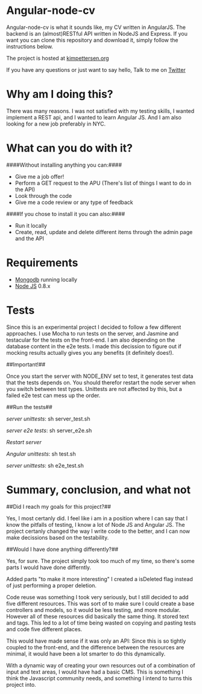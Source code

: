 Angular-node-cv
===============

Angular-node-cv is what it sounds like, my CV written in AngularJS. The backend is an (almost)RESTful API written in NodeJS and Express.
If you want you can clone this repository and download it, simply follow the instructions below.

The project is hosted at [kimpettersen.org](http://angularcv.jit.su)

If you have any questions or just want to say hello, Talk to me on [Twitter](https://twitter.com/PettersenKim)

Why am I doing this?
===================

There was many reasons. I was not satisfied with my testing skills, I wanted implement a REST api, and I wanted to learn Angular JS.
And I am also looking for a new job preferably in NYC.


What can you do with it?
========================

####Without installing anything you can:####


* Give me a job offer!
* Perform a GET request to the APU (There's list of things I want to do in the API)
* Look through the code
* Give me a code review or any type of feedback


####If you chose to install it you can also:####

* Run it locally
* Create, read, update and delete different items through the admin page and the API
 


Requirements
============

* [Mongodb](http://www.mongodb.org/) running locally 
* [Node JS](http://nodejs.org/) 0.8.x


Tests
=====

Since this is an experimental project I decided to follow a few different approaches. I use Mocha to run tests
on the server, and Jasmine and testacular for the tests on the front-end. I am also depending on the database content
in the e2e tests. I made this decission to figure out if mocking results actually gives you any benefits (it definitely does!).

##Important!##

Once you start the server with NODE_ENV set to test, it generates test data that the tests depends on.
You should therefor restart the node server when you switch between test types. Unittests are not affected by this,
but a failed e2e test can mess up the order.

##Run the tests##

*server unittests*: sh server_test.sh 

*server e2e tests*: sh server_e2e.sh 

*Restart server*

*Angular unittests*: sh test.sh

*server unittests*: sh e2e_test.sh


Summary, conclusion, and what not
===================================

##Did I reach my goals for this project?##

Yes, I most certanly did. I feel like i am in a position where I can say that I know the pitfalls of testing,
I know a lot of Node JS and Angular JS. The project certanly changed the way I write code to the better, and I can now make decissions
based on the testability.

##Would I have done anything differently?##

Yes, for sure. The project simply took too much of my time, so there's some parts I would have done differntly.

Added parts "to make it more interesting" I created a isDeleted flag instead of just performing a proper deletion.

Code reuse was something I took very seriously, but I still decided to add five different resources.
This was sort of to make sure I could create a base controllers and models, so it would be less testing, and more modular.
However all of these resources did basically the same thing. It stored text and tags. This led to a lot of time being wasted on
copying and pasting tests and code five different places.

This would have made sense if it was only an API: Since this is so tightly coupled to the front-end, and the 
difference between the resources are minimal, it would have been a lot smarter to do this dynamically.

With a dynamic way of creating your own resources out of a combination of input and text areas, I would have had a
basic CMS. This is something I think the Javascript community needs, and something I intend to turns this project into.

